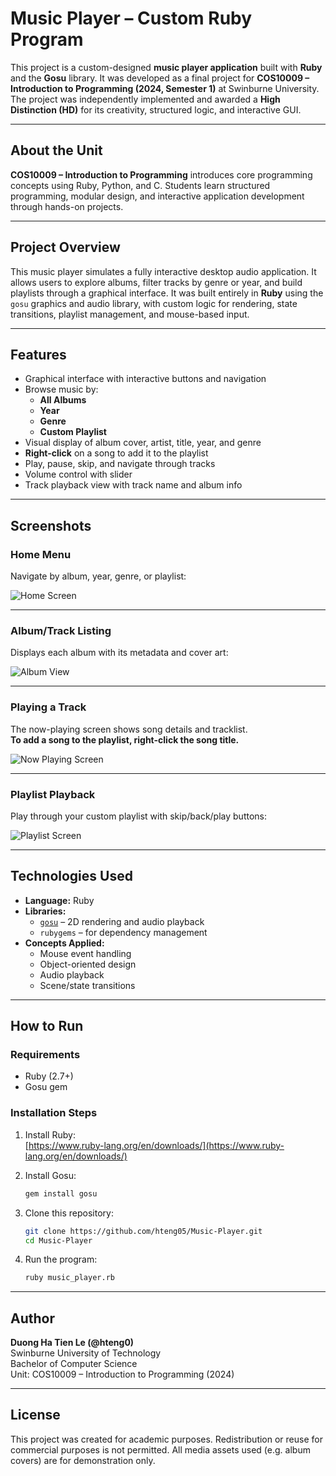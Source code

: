 # Music Player – Custom Ruby Program

This project is a custom-designed **music player application** built with **Ruby** and the **Gosu** library. It was developed as a final project for **COS10009 – Introduction to Programming (2024, Semester 1)** at Swinburne University. The project was independently implemented and awarded a **High Distinction (HD)** for its creativity, structured logic, and interactive GUI.

---

## About the Unit

**COS10009 – Introduction to Programming** introduces core programming concepts using Ruby, Python, and C. Students learn structured programming, modular design, and interactive application development through hands-on projects.

---

## Project Overview

This music player simulates a fully interactive desktop audio application. It allows users to explore albums, filter tracks by genre or year, and build playlists through a graphical interface. It was built entirely in **Ruby** using the `gosu` graphics and audio library, with custom logic for rendering, state transitions, playlist management, and mouse-based input.

---

## Features

- Graphical interface with interactive buttons and navigation
- Browse music by:
  - **All Albums**
  - **Year**
  - **Genre**
  - **Custom Playlist**
- Visual display of album cover, artist, title, year, and genre
- **Right-click** on a song to add it to the playlist
- Play, pause, skip, and navigate through tracks
- Volume control with slider
- Track playback view with track name and album info

---

## Screenshots

### Home Menu

Navigate by album, year, genre, or playlist:

![Home Screen](image/image1.png)

---

### Album/Track Listing

Displays each album with its metadata and cover art:

![Album View](image/image2.png)

---

### Playing a Track

The now-playing screen shows song details and tracklist.  
**To add a song to the playlist, right-click the song title.**

![Now Playing Screen](image/image3.png)

---

### Playlist Playback

Play through your custom playlist with skip/back/play buttons:

![Playlist Screen](image/image4.png)

---

## Technologies Used

- **Language:** Ruby
- **Libraries:**  
  - [`gosu`](https://www.libgosu.org/) – 2D rendering and audio playback  
  - `rubygems` – for dependency management
- **Concepts Applied:**  
  - Mouse event handling  
  - Object-oriented design  
  - Audio playback  
  - Scene/state transitions

---

## How to Run

### Requirements

- Ruby (2.7+)
- Gosu gem

### Installation Steps

1. Install Ruby:  
   [https://www.ruby-lang.org/en/downloads/](https://www.ruby-lang.org/en/downloads/)

2. Install Gosu:

   ```bash
   gem install gosu
   ```

3. Clone this repository:

   ```bash
   git clone https://github.com/hteng05/Music-Player.git
   cd Music-Player
   ```

4. Run the program:

   ```bash
   ruby music_player.rb
   ```

---

## Author

**Duong Ha Tien Le (@hteng0)**  
Swinburne University of Technology  
Bachelor of Computer Science  
Unit: COS10009 – Introduction to Programming (2024)

---

## License

This project was created for academic purposes. Redistribution or reuse for commercial purposes is not permitted. All media assets used (e.g. album covers) are for demonstration only.
